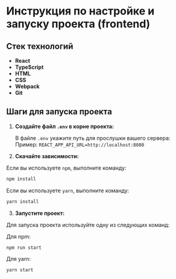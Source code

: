 # Инструкция по настройке и запуску проекта (frontend)

## Стек технологий

- **React**
- **TypeScript**
- **HTML**
- **CSS**
- **Webpack**
- **Git**

## Шаги для запуска проекта

1. **Создайте файл `.env` в корне проекта:**

   В файле `.env` укажите путь для прослушки вашего сервера:   
   Пример: `REACT_APP_API_URL=http://localhost:8080`

2. **Скачайте зависимости:**

Если вы используете `npm`, выполните команду:

```bash
npm install
```

Если вы используете `yarn`, выполните команду:

```bash
yarn install
```


3. **Запустите проект:**

Для запуска проекта используйте одну из следующих команд:

Для npm:

```bash
npm run start
```

Для yarn:

```bash
yarn start
```